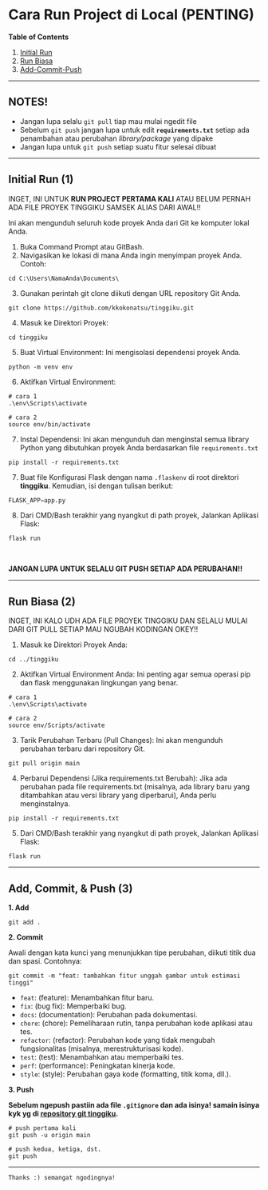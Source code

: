 # Cara Run Project di Local (PENTING)

**Table of Contents**

1. [Initial Run](#initial-run-1)
2. [Run Biasa](#run-biasa-2)
3. [Add-Commit-Push](#add-commit--push-3)

---

## NOTES!

- Jangan lupa selalu `git pull` tiap mau mulai ngedit file
- Sebelum `git push` jangan lupa untuk edit **`requirements.txt`** setiap ada penambahan atau perubahan _library/package_ yang dipake
- Jangan lupa untuk `git push` setiap suatu fitur selesai dibuat

---

## Initial Run (1)

INGET, INI UNTUK **RUN PROJECT PERTAMA KALI** ATAU BELUM PERNAH ADA FILE PROYEK TINGGIKU SAMSEK ALIAS DARI AWAL!!

Ini akan mengunduh seluruh kode proyek Anda dari Git ke komputer lokal Anda.

1. Buka Command Prompt atau GitBash.
2. Navigasikan ke lokasi di mana Anda ingin menyimpan proyek Anda. Contoh:

```shell
cd C:\Users\NamaAnda\Documents\
```

3. Gunakan perintah git clone diikuti dengan URL repository Git Anda.

```shell
git clone https://github.com/kkokonatsu/tinggiku.git
```

4. Masuk ke Direktori Proyek:

```shell
cd tinggiku
```

5. Buat Virtual Environment: Ini mengisolasi dependensi proyek Anda.

```shell
python -m venv env
```

6. Aktifkan Virtual Environment:

```shell
# cara 1
.\env\Scripts\activate

# cara 2
source env/bin/activate
```

7. Instal Dependensi: Ini akan mengunduh dan menginstal semua library Python yang dibutuhkan proyek Anda berdasarkan file `requirements.txt`

```shell
pip install -r requirements.txt
```

7. Buat file Konfigurasi Flask dengan nama `.flaskenv` di root direktori **tinggiku**. Kemudian, isi dengan tulisan berikut:

```python
FLASK_APP=app.py
```

8. Dari CMD/Bash terakhir yang nyangkut di path proyek, Jalankan Aplikasi Flask:

```shell
flask run
```

<br>

**JANGAN LUPA UNTUK SELALU GIT PUSH SETIAP ADA PERUBAHAN!!**

---

## Run Biasa (2)

INGET, INI KALO UDH ADA FILE PROYEK TINGGIKU DAN SELALU MULAI DARI GIT PULL SETIAP MAU NGUBAH KODINGAN OKEY!!

1. Masuk ke Direktori Proyek Anda:

```shell
cd ../tinggiku
```

2. Aktifkan Virtual Environment Anda: Ini penting agar semua operasi pip dan flask menggunakan lingkungan yang benar.

```shell
# cara 1
.\env\Scripts\activate

# cara 2
source env/Scripts/activate
```

3. Tarik Perubahan Terbaru (Pull Changes): Ini akan mengunduh perubahan terbaru dari repository Git.

```shell
git pull origin main
```

4. Perbarui Dependensi (Jika requirements.txt Berubah): Jika ada perubahan pada file requirements.txt (misalnya, ada library baru yang ditambahkan atau versi library yang diperbarui), Anda perlu menginstalnya.

```shell
pip install -r requirements.txt
```

5. Dari CMD/Bash terakhir yang nyangkut di path proyek, Jalankan Aplikasi Flask:

```shell
flask run
```

---

## Add, Commit, & Push (3)

**1. Add**

```git
git add .
```

**2. Commit**

Awali dengan kata kunci yang menunjukkan tipe perubahan, diikuti titik dua dan spasi. Contohnya:

```
git commit -m "feat: tambahkan fitur unggah gambar untuk estimasi tinggi"
```

- `feat`: (feature): Menambahkan fitur baru.
- `fix`: (bug fix): Memperbaiki bug.
- `docs`: (documentation): Perubahan pada dokumentasi.
- `chore`: (chore): Pemeliharaan rutin, tanpa perubahan kode aplikasi atau tes.
- `refactor`: (refactor): Perubahan kode yang tidak mengubah fungsionalitas (misalnya, merestrukturisasi kode).
- `test`: (test): Menambahkan atau memperbaiki tes.
- `perf`: (performance): Peningkatan kinerja kode.
- `style`: (style): Perubahan gaya kode (formatting, titik koma, dll.).

**3. Push**

**Sebelum ngepush pastiin ada file `.gitignore` dan ada isinya! samain isinya kyk yg di [repository git tinggiku](https://github.com/kkokonatsu/tinggiku/blob/main/.gitignore).**

```git
# push pertama kali
git push -u origin main

# push kedua, ketiga, dst.
git push
```

---

```
Thanks :) semangat ngodingnya!
```
